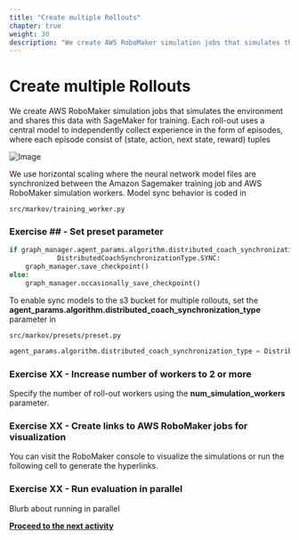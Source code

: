 ```yaml
---
title: "Create multiple Rollouts"
chapter: true
weight: 30
description: "We create AWS RoboMaker simulation jobs that simulates the environment and shares this data with SageMaker for training. Each roll-out uses a central model to independently collect experience in the form of episodes, where each episode consist of (state, action, next state, reward) tuples"
---
```


# Create multiple Rollouts 

We create AWS RoboMaker simulation jobs that simulates the environment and shares this data with SageMaker for training. Each roll-out uses a central model to independently collect experience in the form of episodes, where each episode consist of (state, action, next state, reward) tuples

![Image](/images/400workshop/fourrollouts.png)

We use horizontal scaling where the neural network model files are synchronized between the Amazon Sagemaker training job and AWS RoboMaker simulation workers. Model sync behavior is coded in 

`src/markov/training_worker.py`

### Exercise ## - Set preset parameter

```python
if graph_manager.agent_params.algorithm.distributed_coach_synchronization_type == 
            DistributedCoachSynchronizationType.SYNC:
    graph_manager.save_checkpoint()
else:
    graph_manager.occasionally_save_checkpoint()
```
To enable sync models to the s3 bucket for multiple rollouts, set the **agent_params.algorithm.distributed_coach_synchronization_type** parameter in

`src/markov/presets/preset.py`
```python
agent_params.algorithm.distributed_coach_synchronization_type = DistributedCoachSynchronizationType.SYNC
```

### Exercise XX - Increase number of workers to 2 or more

Specify the number of roll-out workers using the **num_simulation_workers** parameter.

### Exercise XX - Create links to AWS RoboMaker jobs for visualization

You can visit the RoboMaker console to visualize the simulations or run the following cell to generate the hyperlinks.

### Exercise XX - Run evaluation in parallel

Blurb about running in parallel



**[Proceed to the next activity](../evaluation/)**
